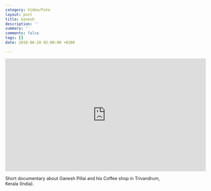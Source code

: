 ```yaml
---
category: Video/Foto
layout: post
title: Ganesh
description: ''
summary: ''
comments: false
tags: []
date: 2018-06-20 05:00:00 +0200

---
```

<iframe src="https://player.vimeo.com/video/276716595" width="640" height="360" frameborder="0" allow="autoplay; fullscreen" allowfullscreen></iframe>

Short documentary about Ganesh Pillai and his Coffee shop in Trivandrum, Kerala (India).